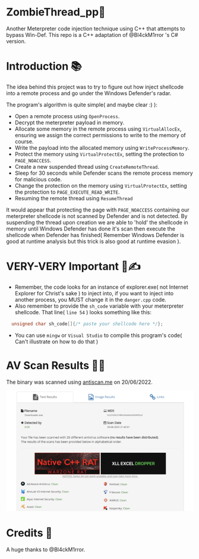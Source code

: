 # ZombieThread_pp🧟
Another Meterpreter code injection technique using C++ that attempts to bypass Win-Def. This repo is a C++ adaptation of @Bl4ckM1rror 's C# version.

# Introduction 📚
The idea behind this project was to try to figure out how inject shellcode into a remote process and go under the Windows Defender's radar.

The program's algorithm is quite simple( and maybe clear :) ):

- Open a remote process using `OpenProcess`.
- Decrypt the meterpreter payload in memory.
- Allocate some memory in the remote process using `VirtualAllocEx`, ensuring we assign the correct permissions to write to the memory of course.
- Write the payload into the allocated memory using `WriteProcessMemory`.
- Protect the memory using `VirtualProtectEx`, setting the protection to `PAGE_NOACCESS`.
- Create a new suspended thread using `CreateRemoteThread`.
- Sleep for 30 seconds while Defender scans the remote process memory for malicious code.
- Change the protection on the memory using `VirtualProtectEx`, setting the protection to `PAGE_EXECUTE_READ_WRITE`.
- Resuming the remote thread using `ResumeThread`

It would appear that protecting the page with `PAGE_NOACCESS` containing our meterpreter shellcode is not scanned by Defender and is not detected. By suspending the thread upon creation we are able to 'hold' the shellcode in memory until Windows Defender has done it's scan then execute the shellcode when Defender has finished( Remember Windows Defender is good at runtime analysis but this trick is also good at runtime evasion ).

# VERY-VERY Important 📝✍️
- Remember, the code looks for an instance of explorer.exe( not Internet Explorer for Christ's sake ) to inject into, if you want to inject into another process, you MUST change it in the `danger.cpp` code.
- Also remember to provide the `sh_code` variable with your meterpreter shellcode. That line( `line 54` ) looks something like this:
```cpp
  unsigned char sh_code[]{/* paste your shellcode here */};
```
- You can use `mingw` or `Visual Studio` to compile this program's code( Can't illustrate on how to do that )

# AV Scan Results 🚨🚨

The binary was scanned using [antiscan.me](https://antiscan.me/scan/new/result?id=JkbJGQBeJIw6) on 20/06/2022.

![AV Scan](https://github.com/Bl4ckM1rror/ZombieThread/blob/main/antiscan.png?raw=true)

# Credits 🫡
A huge thanks to @Bl4ckM1rror.
